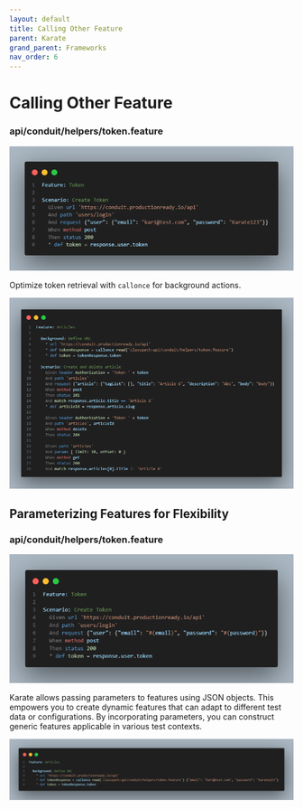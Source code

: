 ```yaml
---
layout: default
title: Calling Other Feature
parent: Karate
grand_parent: Frameworks
nav_order: 6
---
```


# Calling Other Feature

### api/conduit/helpers/token.feature

![](/assets/images/karate/calling-other-feature-1.png)

Optimize token retrieval with `callonce` for background actions.

![](/assets/images/karate/calling-other-feature-2.png)

## Parameterizing Features for Flexibility

### api/conduit/helpers/token.feature

![](/assets/images/karate/calling-other-feature-3.png)

Karate allows passing parameters to features using JSON objects. This empowers you to create dynamic features that can adapt to different test data or configurations. By incorporating parameters, you can construct generic features applicable in various test contexts.

![](/assets/images/karate/calling-other-feature-4.png)
